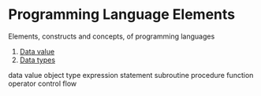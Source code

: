 # Programming Language Elements

Elements, constructs and concepts, of programming languages

1. [Data value](./01-data-values.md)
2. [Data types](./02-data-types.md)


data
value
object
type
expression
statement
subroutine
  procedure
  function
  operator
control flow
